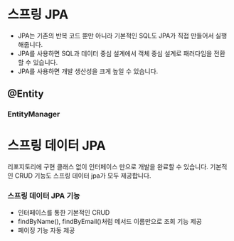 # 스프링 JPA

- JPA는 기존의 반복 코드 뿐만 아니라 기본적인 SQL도 JPA가 직접 만들어서 실행해줍니다.
- JPA를 사용하면 SQL과 데이터 중심 설계에서 객체 중심 설계로 패러다임을 전환 할 수 있습니다.
- JPA를 사용하면 개발 생산성을 크게 높일 수 있습니다.



## @Entity

### EntityManager





# 스프링 데이터 JPA

리포지토리에 구현 클래스 없이 인터페이스 만으로 개발을 완료할 수 있습니다. 기본적인 CRUD 기능도 스프링 데이터 jpa가 모두 제공합니다.

### 스프링 데이터 JPA 기능

- 인터페이스를 통한 기본적인 CRUD
- findByName(), findByEmail()처럼 메서드 이름만으로 조회 기능 제공
- 페이징 기능 자동 제공

